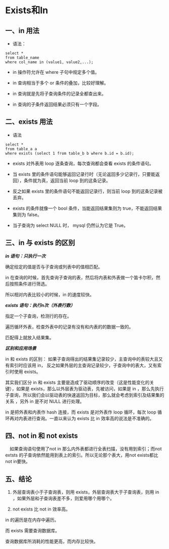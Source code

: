 # Exists和In

## 一、in 用法

- 语法：

```Mysql
select *
from table_name
where col_name in (value1, value2,...);
```

- in 操作符允许在 where 子句中规定多个值。

- in 查询相当于多个 or 条件的叠加，比较好理解。

- in 查询就是先将子查询条件的记录全都查出来。

- in 查询的子条件返回结果必须只有一个字段。
  
## 二、exists 用法

- 语法

```Mysql
select *
from table_a a
where exists (select 1 from table_b b where b.id = b.id);
```

- exists 对外表用 loop 逐条查询，每次查询都会查看 exists 的条件语句。

- 当 exists 里的条件语句能够返回记录行时（无论返回多少记录行，只要能返回），条件就为真，返回当前 loop 到的这条记录。

- 反之如果 exists 里的条件语句不能返回记录行，则当前 loop 到的这条记录被丢弃。

- exists 的条件就像一个 bool 条件，当能返回结果集则为 true，不能返回结果集则为 false。

- 当子查询为 select NULL 时， mysql 仍然认为它是 True。

## 三、in 与 exists 的区别

***in 语句：只执行一次***

确定给定的值是否与子查询或列表中的值相匹配。

in 在查询的时候，首先查询子查询的表，然后将内表和外表做一个笛卡尔积，然后按照条件进行筛选。

所以相对内表比较小的时候，in 的速度较快。

***exists 语句：执行n次（外表行数）***

指定一个子查询，检测行的存在。

遍历循环外表，检查外表中的记录有没有和内表的的数据一致的。

匹配得上就放入结果集。

***区别和应用场景***

in 和 exists 的区别： 如果子查询得出的结果集记录较少，主查询中的表较大且又有索引时应该用 in， 反之如果外层的主查询记录较少，子查询中的表大，又有索引时使用 exists。

其实我们区分 in 和 exists 主要是造成了驱动顺序的改变（这是性能变化的关键），如果是 exists，那么以外层表为驱动表，先被访问，如果是 in ，那么先执行子查询，所以我们会以驱动表的快速返回为目标，那么就会考虑到索引及结果集的关系 ，另外 in 是不对 NULL 进行处理。

in 是把外表和内表作 hash 连接，而 exists 是对外表作 loop 循环，每次 loop 循环再对内表进行查询。一直以来认为 exists 比 in 效率高的说法是不准确的。

## 四、not in 和 not exists

　如果查询语句使用了not in 那么内外表都进行全表扫描，没有用到索引；而not extsts 的子查询依然能用到表上的索引。所以无论那个表大，用not exists都比not in要快。

## 五、结论

1. 外层查询表小于子查询表，则用 exists，外层查询表大于子查询表，则用 in ，如果外层和子查询表差不多，则爱用哪个用哪个。

2. not exists 比 not in 效率高。

in 的遍历是在内存中遍历。

而 exists 需要查询数据库。

查询数据库所消耗的性能更高，而内存比较快。